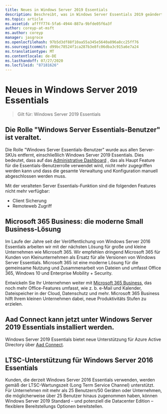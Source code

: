 ```yaml
---
title: Neues in Windows Server 2019 Essentials
description: Beschreibt, was in Windows Server Essentials 2019 geändert wurde.
ms.topic: article
ms.assetid: affff774-5fa6-4944-887a-9bfde05f6a3f
author: coreyp-at-msft
ms.author: coreyp
manager: jasgroce
ms.openlocfilehash: 97b5d3df88f10aa55a345e5640a896a8cc25ff76
ms.sourcegitcommit: d99bc78524f1ca287b3e8fc06dba3c915a6e7a24
ms.translationtype: MT
ms.contentlocale: de-DE
ms.lasthandoff: 07/27/2020
ms.locfileid: "87181626"
---
```

# <a name="whats-new-in-windows-server-2019-essentials"></a>Neues in Windows Server 2019 Essentials

> Gilt für: Windows Server 2019 Essentials

## <a name="windows-server-essentials-experience-role-has-been-deprecated"></a>Die Rolle "Windows Server Essentials-Benutzer" ist veraltet.

Die Rolle "Windows Server Essentials-Benutzer" wurde aus allen Server-SKUs entfernt, einschließlich Windows Server 2019 Essentials. Dies bedeutet, dass auf das [Administrative Dashboard](../manage/overview-of-the-dashboard-in-windows-server-essentials.md) , das als Haupt Feature für die Essentials-Benutzerrolle verwendet wird, nicht mehr zugegriffen werden kann und dass die gesamte Verwaltung und Konfiguration manuell abgeschlossen werden muss.

Mit der veralteten Server Essentials-Funktion sind die folgenden Features nicht mehr verfügbar:

-    Client Sicherung
-    Remoteweb Zugriff

## <a name="microsoft-365-business-the-modern-small-business-solution"></a>Microsoft 365 Business: die moderne Small Business-Lösung

Im Laufe der Jahre seit der Veröffentlichung von Windows Server 2016 Essentials arbeiten wir mit der nächsten Lösung für große und kleine Unternehmen wie Microsoft 365. Wir empfehlen dringend Microsoft 365 für Kunden von Kleinunternehmen als Ersatz für alle Versionen von Windows Server Essentials. Microsoft 365 ist eine moderne Lösung für die gemeinsame Nutzung und Zusammenarbeit von Dateien und umfasst Office 365, Windows 10 und Enterprise Mobility + Security.

Entwickeln Sie Ihr Unternehmen weiter mit [Microsoft 365 Business](https://www.microsoft.com/microsoft-365/business), das noch mehr Office-Features umfasst, wie z. b. e-Mail und Kalender, Dateispeicher in der Cloud, Datenschutz und mehr. Microsoft 365 Business hilft Ihrem kleinen Unternehmen dabei, neue Produktivitäts Stufen zu erzielen.

## <a name="aad-connect-can-now-be-installed-on-windows-server-2019-essentials"></a>Aad Connect kann jetzt unter Windows Server 2019 Essentials installiert werden.

Windows Server 2019 Essentials bietet neue Unterstützung für Azure Active Directory über [Aad Connect](https://docs.microsoft.com/azure/active-directory/connect/active-directory-aadconnect-prerequisites).

## <a name="ltsc-support-for-windows-server-2016-essentials"></a>LTSC-Unterstützung für Windows Server 2016 Essentials

Kunden, die derzeit Windows Server 2016 Essentials verwenden, werden gemäß der LTSC-Wartungszeit (Long Term Service Channel) unterstützt.
Für Unternehmen mit mehr als 25 Benutzern/50 Geräten oder Unternehmen, die möglicherweise über 25 Benutzer hinaus zugenommen haben, können Windows Server 2019 Standard – und potenziell die Datacenter Edition – flexiblere Bereitstellungs Optionen bereitstellen.
